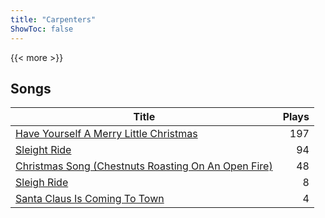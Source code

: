 ```yaml
---
title: "Carpenters"
ShowToc: false
---
```


{{< more >}}

## Songs
Title | Plays 
----- | -----: 
[Have Yourself A Merry Little Christmas](/songs/have-yourself-a-merry-little-christmas) | 197
[Sleight Ride](/songs/sleight-ride) | 94
[Christmas Song (Chestnuts Roasting On An Open Fire)](/songs/christmas-song-chestnuts-roasting-on-an-open-fire) | 48
[Sleigh Ride](/songs/sleigh-ride) | 8
[Santa Claus Is Coming To Town](/songs/santa-claus-is-coming-to-town) | 4

